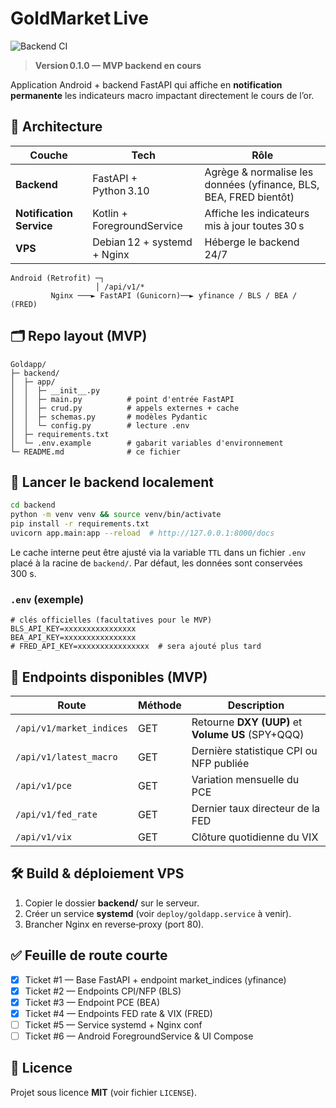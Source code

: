# GoldMarket Live
![Backend CI](https://github.com/<ORG_OR_USER>/Goldapp/actions/workflows/ci.yml/badge.svg)

> **Version 0.1.0 — MVP backend en cours**

Application Android + backend FastAPI qui affiche en **notification permanente** les indicateurs macro
impactant directement le cours de l’or.

## 📐 Architecture

| Couche                   | Tech                        | Rôle                                                              |
| ------------------------ | --------------------------- | ----------------------------------------------------------------- |
| **Backend**              | FastAPI + Python 3.10       | Agrège & normalise les données (yfinance, BLS, BEA, FRED bientôt) |
| **Notification Service** | Kotlin + ForegroundService  | Affiche les indicateurs mis à jour toutes 30 s                    |
| **VPS**                  | Debian 12 + systemd + Nginx | Héberge le backend 24/7                                           |

```
Android (Retrofit) ─┐                     
                   │ /api/v1/*           
         Nginx ───► FastAPI (Gunicorn)──► yfinance / BLS / BEA / (FRED)
```

## 🗂️ Repo layout (MVP)

```
Goldapp/
├─ backend/
│  ├─ app/
│  │  ├─ __init__.py
│  │  ├─ main.py          # point d'entrée FastAPI
│  │  ├─ crud.py          # appels externes + cache
│  │  ├─ schemas.py       # modèles Pydantic
│  │  └─ config.py        # lecture .env
│  ├─ requirements.txt
│  └─ .env.example        # gabarit variables d'environnement
└─ README.md              # ce fichier
```

## 🚀 Lancer le backend localement

```bash
cd backend
python -m venv venv && source venv/bin/activate
pip install -r requirements.txt
uvicorn app.main:app --reload  # http://127.0.0.1:8000/docs
```

Le cache interne peut être ajusté via la variable `TTL` dans un fichier `.env` placé à la racine de `backend/`. Par défaut, les données sont conservées 300 s.

### `.env` (exemple)

```
# clés officielles (facultatives pour le MVP)
BLS_API_KEY=xxxxxxxxxxxxxxxx
BEA_API_KEY=xxxxxxxxxxxxxxxx
# FRED_API_KEY=xxxxxxxxxxxxxxxx  # sera ajouté plus tard
```

## 📡 Endpoints disponibles (MVP)

| Route                    | Méthode | Description                                       |
| ------------------------ | ------- | ------------------------------------------------- |
| `/api/v1/market_indices` | GET     | Retourne **DXY (UUP)** et **Volume US** (SPY+QQQ) |
| `/api/v1/latest_macro`   | GET     | Dernière statistique CPI ou NFP publiée |
| `/api/v1/pce`            | GET     | Variation mensuelle du PCE |
| `/api/v1/fed_rate`       | GET     | Dernier taux directeur de la FED |
| `/api/v1/vix`            | GET     | Clôture quotidienne du VIX |

## 🛠️ Build & déploiement VPS

1. Copier le dossier **backend/** sur le serveur.
2. Créer un service **systemd** (voir `deploy/goldapp.service` à venir).
3. Brancher Nginx en reverse‑proxy (port 80).

## ✅ Feuille de route courte

* [x] Ticket #1 — Base FastAPI + endpoint market\_indices (yfinance)
* [x] Ticket #2 — Endpoints CPI/NFP (BLS)
* [x] Ticket #3 — Endpoint PCE (BEA)
* [x] Ticket #4 — Endpoints FED rate & VIX (FRED)
* [ ] Ticket #5 — Service systemd + Nginx conf
* [ ] Ticket #6 — Android ForegroundService & UI Compose

## 📝 Licence

Projet sous licence **MIT** (voir fichier `LICENSE`).
